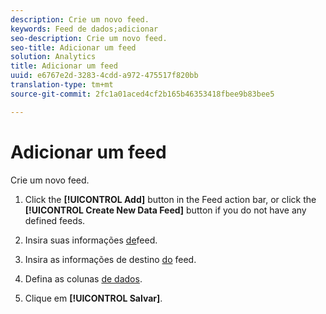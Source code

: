 ```yaml
---
description: Crie um novo feed.
keywords: Feed de dados;adicionar
seo-description: Crie um novo feed.
seo-title: Adicionar um feed
solution: Analytics
title: Adicionar um feed
uuid: e6767e2d-3283-4cdd-a972-475517f820bb
translation-type: tm+mt
source-git-commit: 2fc1a01aced4cf2b165b46353418fbee9b83bee5

---
```



# Adicionar um feed

Crie um novo feed.

1. Click the **[!UICONTROL Add]** button in the Feed action bar, or click the **[!UICONTROL Create New Data Feed]** button if you do not have any defined feeds.
1. Insira suas informações [de](/help/export/analytics-data-feed/c-data-feed-actions/r-feed-information.md)feed.

1. Insira as informações de destino [do](/help/export/analytics-data-feed/c-data-feed-actions/r-feed-destination.md) feed.

1. Defina as colunas [de dados](/help/export/analytics-data-feed/c-df-contents/r-data-column-definitions.md).

1. Clique em **[!UICONTROL Salvar]**.


